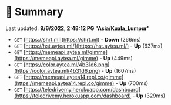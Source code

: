 # 📖 Summary
Last updated: **9/6/2022, 2:48:12 PG "Asia/Kuala_Lumpur"**

- `GET` [https://shrt.ml](https://shrt.ml) - **Down** (266ms)
- `GET` [https://hst.aytea.ml/](https://hst.aytea.ml/) - **Up** (637ms)
- `GET` [https://memeapi.aytea.ml/gimme](https://memeapi.aytea.ml/gimme) - **Up** (449ms)
- `GET` [https://color.aytea.ml/4b31d6.png](https://color.aytea.ml/4b31d6.png) - **Up** (1607ms)
- `GET` [https://memeapi.aytea14.repl.co/gimme](https://memeapi.aytea14.repl.co/gimme) - **Up** (700ms)
- `GET` [https://teledrivemy.herokuapp.com/dashboard](https://teledrivemy.herokuapp.com/dashboard) - **Up** (329ms)
